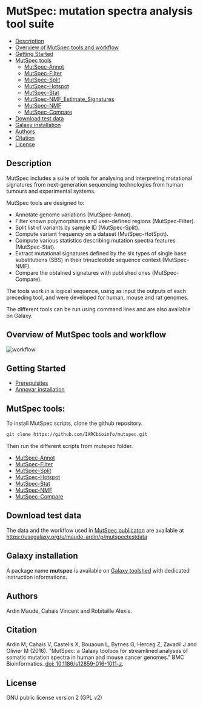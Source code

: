 # MutSpec: mutation spectra analysis tool suite

- [Description](https://github.com/IARCbioinfo/mutspec/tree/modifs_MA#description)
- [Overview of MutSpec tools and workflow](https://github.com/IARCbioinfo/mutspec/tree/modifs_MA#overview-of-mutspec-tools-and-workflow)
- [Getting Started](https://github.com/IARCbioinfo/mutspec/tree/modifs_MA#getting-started)
- [MutSpec tools](https://github.com/IARCbioinfo/mutspec/tree/modifs_MA#mutspec-tools)
	- [MutSpec-Annot](https://github.com/IARCbioinfo/mutspec/blob/modifs_MA/docs/mutspec_annot.md)
	- [MutSpec-Filter](https://github.com/IARCbioinfo/mutspec/blob/modifs_MA/docs/mutspec_filter.md)
	- [MutSpec-Split](https://github.com/IARCbioinfo/mutspec/blob/modifs_MA/docs/mutspec_split.md)
	- [MutSpec-Hotspot](https://github.com/IARCbioinfo/mutspec/blob/modifs_MA/docs/mutspec_hotspot.md)
	- [MutSpec-Stat](https://github.com/IARCbioinfo/mutspec/blob/modifs_MA/docs/mutspec_stat.md)
	- [MutSpec-NMF_Estimate_Signatures](https://github.com/IARCbioinfo/mutspec/blob/modifs_MA/docs/mutspec_nmfEstimateSig.md)
	- [MutSpec-NMF](https://github.com/IARCbioinfo/mutspec/blob/modifs_MA/docs/mutspec_nmf.md)
	- [MutSpec-Compare](https://github.com/IARCbioinfo/mutspec/blob/modifs_MA/docs/mutspec_compare.md)
- [Download test data](https://github.com/IARCbioinfo/mutspec/tree/modifs_MA#download-test-data)
- [Galaxy installation](https://github.com/IARCbioinfo/mutspec/tree/modifs_MA#galaxy-installation)
- [Authors](https://github.com/IARCbioinfo/mutspec/tree/modifs_MA#authors)
- [Citation](https://github.com/IARCbioinfo/mutspec/tree/modifs_MA#citation)
- [License](https://github.com/IARCbioinfo/mutspec/tree/modifs_MA#license)

## Description

MutSpec includes a suite of tools for analysing and interpreting mutational signatures from next-generation sequencing technologies from human tumours and experimental systems.

MutSpec tools are designed to:
- Annotate genome variations (MutSpec-Annot).
- Filter known polymorphisms and user-defined regions (MutSpec-Filter).
- Split list of variants by sample ID (MutSpec-Split).
- Compute variant frequency on a dataset (MutSpec-HotSpot).
- Compute various statistics describing mutation spectra features (MutSpec-Stat).
- Extract mutational signatures defined by the six types of single base substitutions (SBS) in their trinucleotide sequence context (MutSpec-NMF).
- Compare the obtained signatures with published ones (MutSpec-Compare).

The tools work in a logical sequence, using as input the outputs of each preceding tool, and were developed for human, mouse and rat genomes.

The different tools can be run using command lines and are also available on Galaxy.


## Overview of MutSpec tools and workflow

![workflow](https://github.com/IARCbioinfo/mutspec/blob/modifs_MA/docs/mutspecPipeline.png)

## Getting Started

- [Prerequisites](https://github.com/IARCbioinfo/mutspec/blob/modifs_MA/docs/prerequisites.md)
- [Annovar installation](https://github.com/IARCbioinfo/mutspec/blob/modifs_MA/docs/annovar_installation.md)


## MutSpec tools:

To install MutSpec scripts, clone the github repository.

```bash
git clone https://github.com/IARCbioinfo/mutspec.git
```

Then run the different scripts from mutspec folder.

- [MutSpec-Annot](https://github.com/IARCbioinfo/mutspec/blob/modifs_MA/docs/mutspec_annot.md)
- [MutSpec-Filter](https://github.com/IARCbioinfo/mutspec/blob/modifs_MA/docs/mutspec_filter.md)
- [MutSpec-Split](https://github.com/IARCbioinfo/mutspec/blob/modifs_MA/docs/mutspec_split.md)
- [MutSpec-Hotspot](https://github.com/IARCbioinfo/mutspec/blob/modifs_MA/docs/mutspec_hotspot.md)
- [MutSpec-Stat](https://github.com/IARCbioinfo/mutspec/blob/modifs_MA/docs/mutspec_stat.md)
- [MutSpec-NMF](https://github.com/IARCbioinfo/mutspec/blob/modifs_MA/docs/mutspec_nmf.md)
- [MutSpec-Compare](https://github.com/IARCbioinfo/mutspec/blob/modifs_MA/docs/mutspec_compare.md)


## Download test data

The data and the workflow used in [MutSpec publicaton](http://bmcbioinformatics.biomedcentral.com/articles/10.1186/s12859-016-1011-z) are available at 
https://usegalaxy.org/u/maude-ardin/p/mutspectestdata



## Galaxy installation

A package name **mutspec** is available on [Galaxy toolshed](https://toolshed.g2.bx.psu.edu/repository?repository_id=f5c1f75e9fb33f8e) with dedicated instruction informations.


## Authors

Ardin Maude, Cahais Vincent and Robitaille Alexis.

## Citation

Ardin M, Cahais V, Castells X, Bouaoun L, Byrnes G, Herceg Z, Zavadil J and Olivier M (2016). "MutSpec: a Galaxy toolbox for streamlined analyses of somatic mutation spectra in human and mouse cancer genomes." BMC Bioinformatics. [doi: 10.1186/s12859-016-1011-z](http://bmcbioinformatics.biomedcentral.com/articles/10.1186/s12859-016-1011-z).

## License

GNU public license version 2 (GPL v2)
